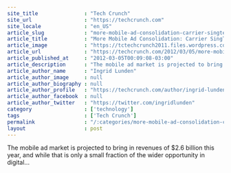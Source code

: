 ```yaml
---
site_title               : "Tech Crunch"
site_url                 : "https://techcrunch.com"
site_locale              : "en_US"
article_slug             : "more-mobile-ad-consolidation-carrier-singtel-buys-amobee-for-s321-million"
article_title            : "More Mobile Ad Consolidation: Carrier SingTel Buys Amobee For $321 Million"
article_image            : "https://tctechcrunch2011.files.wordpress.com/2012/03/amobee_logo.png?w=200&h=40&crop=1"
article_url              : "https://techcrunch.com/2012/03/05/more-mobile-ad-consolidation-carrier-singtel-buys-amobee-for-321-million/"
article_published_at     : "2012-03-05T00:09:08-03:00"
article_description      : "The mobile ad market is projected to bring in revenues of $2.6 billion this year, and while that is only a small fraction of the wider opportunity in digital..."
article_author_name      : "Ingrid Lunden"
article_author_image     : null
article_author_biography : null
article_author_profile   : "https://techcrunch.com/author/ingrid-lunden/"
article_author_facebook  : null
article_author_twitter   : "https://twitter.com/ingridlunden"
category                 : ['technology']
tags                     : ['Tech Crunch']
permalink                : "/:categories/more-mobile-ad-consolidation-carrier-singtel-buys-amobee-for-s321-million/"
layout                   : post
---
```


The mobile ad market is projected to bring in revenues of $2.6 billion this year, and while that is only a small fraction of the wider opportunity in digital...
